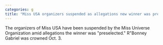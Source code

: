 ```yaml
---
categories: g
title: "Miss USA organizers suspended as allegations new winner was preselected pageant rigged continue to surface"
---
```

The organizers of Miss USA have been suspended by the Miss Universe Organization amid allegations the winner was "preselected." R"Bonney Gabriel was crowned Oct. 3.